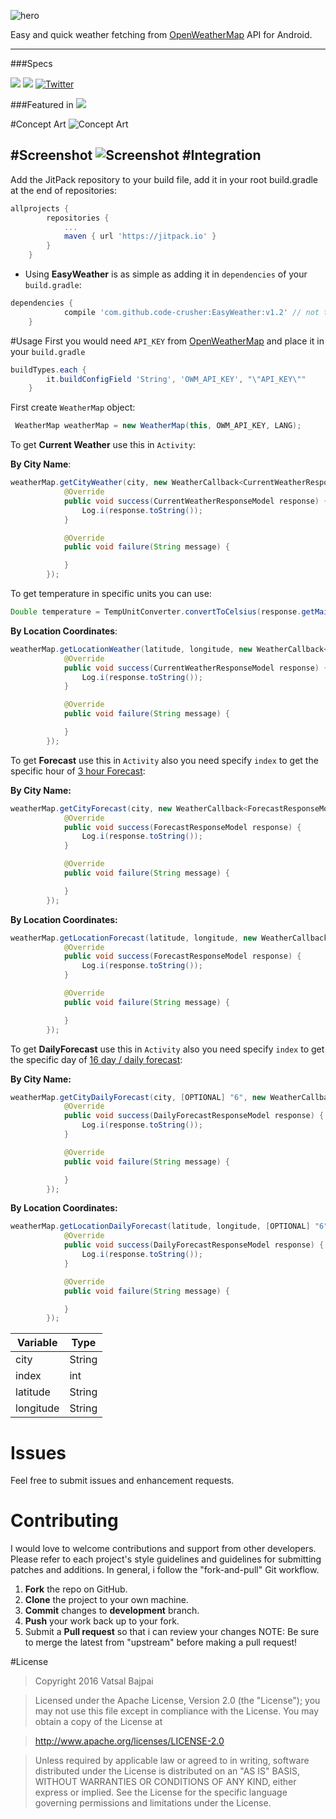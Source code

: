 ![hero](https://github.com/code-crusher/EasyWeather/blob/master/images/github-hero.png)
</br>

Easy and quick weather fetching from [OpenWeatherMap](openweathermap.org) API for Android.

--------
###Specs

[![](https://jitpack.io/v/code-crusher/EasyWeather.svg)](https://jitpack.io/#code-crusher/EasyWeather)
<a href="http://www.methodscount.com/?lib=com.github.dextorer%3Asofa%3A1.0.0"><img src="https://img.shields.io/badge/Methods and size-core: 817 | 105 KB-e91e63.svg"/></a>
<a href="http://twitter.com/vatsal__bajpai"><img src="https://img.shields.io/badge/Twitter-@vatsal__bajpai-blue.svg?style=flat" alt="Twitter" data-canonical-src="https://img.shields.io/badge/Twitter-@vatsal__bajpai-blue.svg?style=flat" style="max-width:100%;"></a><br>

###Featured in
<a href="https://android-arsenal.com/details/1/3798"><img src="https://img.shields.io/badge/Android%20Arsenal-EasyWeather-green.svg"/></a>

#Concept Art
![Concept Art](https://github.com/code-crusher/EasyWeather/blob/master/images/concept-art.png)

#Screenshot
![Screenshot](https://github.com/code-crusher/EasyWeather/blob/master/images/screenshot.png)
#Integration
-------------
Add the JitPack repository to your build file, add it in your root build.gradle at the end of repositories:
```gradle
allprojects {
		repositories {
			...
			maven { url 'https://jitpack.io' }
		}
	}
 ```
 
 - Using **EasyWeather** is as simple as adding it in `dependencies` of your `build.gradle`:

```gradle
dependencies {
	        compile 'com.github.code-crusher:EasyWeather:v1.2' // not this version code 
	}
```

#Usage
First you would need `API_KEY` from [OpenWeatherMap](openweathermap.org) and place it in your `build.gradle`
```gradle
buildTypes.each {
        it.buildConfigField 'String', 'OWM_API_KEY', "\"API_KEY\""
    }
```
First create `WeatherMap` object:
```Java
 WeatherMap weatherMap = new WeatherMap(this, OWM_API_KEY, LANG);
```
To get **Current Weather** use this in `Activity`:

**By City Name**:
```Java
weatherMap.getCityWeather(city, new WeatherCallback<CurrentWeatherResponseModel>() {
            @Override
            public void success(CurrentWeatherResponseModel response) {
                Log.i(response.toString());
            }

            @Override
            public void failure(String message) {

            }
        });
```
To get temperature in specific units you can use:
```Java
Double temperature = TempUnitConverter.convertToCelsius(response.getMain().getTemp());
```

**By Location Coordinates**:
```Java
weatherMap.getLocationWeather(latitude, longitude, new WeatherCallback<CurrentWeatherResponseModel>() {
            @Override
            public void success(CurrentWeatherResponseModel response) {
                Log.i(response.toString());
            }

            @Override
            public void failure(String message) {

            }
        });
```
To get **Forecast** use this in `Activity` also you need specify `index` to get the specific hour of [3 hour Forecast](http://openweathermap.org/forecast5):

**By City Name:**

```Java
weatherMap.getCityForecast(city, new WeatherCallback<ForecastResponseModel>() {
            @Override
            public void success(ForecastResponseModel response) {
                Log.i(response.toString());
            }

            @Override
            public void failure(String message) {

            }
        });
```


**By Location Coordinates:**

```Java
weatherMap.getLocationForecast(latitude, longitude, new WeatherCallback<ForecastResponseModel>() {
            @Override
            public void success(ForecastResponseModel response) {
                Log.i(response.toString());
            }

            @Override
            public void failure(String message) {

            }
        });
```

To get **DailyForecast** use this in `Activity` also you need specify `index` to get the specific day of [16 day / daily forecast](http://openweathermap.org/forecast5):

**By City Name:**

```Java
weatherMap.getCityDailyForecast(city, [OPTIONAL] "6", new WeatherCallback<DailyForecastResponseModel>() {
            @Override
            public void success(DailyForecastResponseModel response) {
                Log.i(response.toString());
            }

            @Override
            public void failure(String message) {

            }
        });
```


**By Location Coordinates:**

```Java
weatherMap.getLocationDailyForecast(latitude, longitude, [OPTIONAL] "6", new WeatherCallback<DailyForecastResponseModel>() {
            @Override
            public void success(DailyForecastResponseModel response) {
                Log.i(response.toString());
            }

            @Override
            public void failure(String message) {

            }
        });
```

Variable     | Type
-------- | ---
city | String
index | int
latitude    | String
longitude     | String

Issues
=====
Feel free to submit issues and enhancement requests.

Contributing
==========
I would love to welcome contributions and support from other developers. Please refer to each project's style guidelines and guidelines for submitting patches and additions. In general, i follow the "fork-and-pull" Git workflow.

1. **Fork** the repo on GitHub.
2. **Clone** the project to your own machine.
3. **Commit** changes to **development** branch.
4. **Push** your work back up to your fork.
5. Submit a **Pull request** so that i can review your changes
NOTE: Be sure to merge the latest from "upstream" before making a pull request!

#License

> Copyright 2016 Vatsal Bajpai

>Licensed under the Apache License, Version 2.0 (the "License");
you may not use this file except in compliance with the License.
You may obtain a copy of the License at

>   http://www.apache.org/licenses/LICENSE-2.0

>Unless required by applicable law or agreed to in writing, software
distributed under the License is distributed on an "AS IS" BASIS,
>WITHOUT WARRANTIES OR CONDITIONS OF ANY KIND, either express or implied.
>See the License for the specific language governing permissions and
>limitations under the License.
